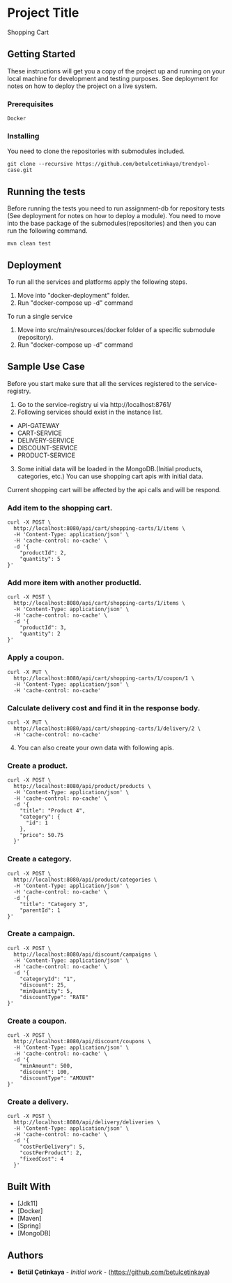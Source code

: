 # Project Title

Shopping Cart

## Getting Started

These instructions will get you a copy of the project up and running on your local machine for development and testing purposes. See deployment for notes on how to deploy the project on a live system.

### Prerequisites

```
Docker
```

### Installing
You need to clone the repositories with submodules included.

```
git clone --recursive https://github.com/betulcetinkaya/trendyol-case.git
```

## Running the tests
Before running the tests you need to run assignment-db for repository tests (See deployment for notes on how to deploy a module). You need to move into the base package of the submodules(repositories) and then you can run the following command.

```
mvn clean test
```

## Deployment

To run all the services and platforms apply the following steps.

1. Move into "docker-deployment" folder.
2. Run "docker-compose up -d" command

To run a single service
1. Move into src/main/resources/docker folder of a specific submodule (repository).
2. Run "docker-compose up -d" command

## Sample Use Case

Before you start make sure that all the services registered to the service-registry.
1. Go to the service-registry ui via http://localhost:8761/
2. Following services should exist in the instance list. 
* API-GATEWAY	
* CART-SERVICE
* DELIVERY-SERVICE
* DISCOUNT-SERVICE
* PRODUCT-SERVICE
3. Some initial data will be loaded in the MongoDB.(Initial products, categories, etc.) You can use shopping cart apis with initial data.
 
 Current shopping cart will be affected by the api calls and will be respond. 

### Add item to the shopping cart.
```
curl -X POST \
  http://localhost:8080/api/cart/shopping-carts/1/items \
  -H 'Content-Type: application/json' \
  -H 'cache-control: no-cache' \
  -d '{
	"productId": 2,
	"quantity": 5
}'
```

### Add more item with another productId.
```
curl -X POST \
  http://localhost:8080/api/cart/shopping-carts/1/items \
  -H 'Content-Type: application/json' \
  -H 'cache-control: no-cache' \
  -d '{
	"productId": 3,
	"quantity": 2
}'
```
### Apply a coupon.
```
curl -X PUT \
  http://localhost:8080/api/cart/shopping-carts/1/coupon/1 \
  -H 'Content-Type: application/json' \
  -H 'cache-control: no-cache'
```
### Calculate delivery cost and find it in the response body.
```
curl -X PUT \
  http://localhost:8080/api/cart/shopping-carts/1/delivery/2 \
  -H 'cache-control: no-cache'
```  
4. You can also create your own data with following apis.

### Create a product.
```
curl -X POST \
  http://localhost:8080/api/product/products \
  -H 'Content-Type: application/json' \
  -H 'cache-control: no-cache' \
  -d '{
    "title": "Product 4",
    "category": {
      "id": 1
    },
    "price": 50.75
  }'
```  
### Create a category.
```
curl -X POST \
  http://localhost:8080/api/product/categories \
  -H 'Content-Type: application/json' \
  -H 'cache-control: no-cache' \
  -d '{
    "title": "Category 3",
    "parentId": 1
}'
```
### Create a campaign.
```
curl -X POST \
  http://localhost:8080/api/discount/campaigns \
  -H 'Content-Type: application/json' \
  -H 'cache-control: no-cache' \
  -d '{
    "categoryId": "1",
    "discount": 25,
    "minQuantity": 5,
    "discountType": "RATE"
}'
```
### Create a coupon.
```
curl -X POST \
  http://localhost:8080/api/discount/coupons \
  -H 'Content-Type: application/json' \
  -H 'cache-control: no-cache' \
  -d '{
    "minAmount": 500,
    "discount": 100,
    "discountType": "AMOUNT"
}'
```
### Create a delivery.
```
curl -X POST \
  http://localhost:8080/api/delivery/deliveries \
  -H 'Content-Type: application/json' \
  -H 'cache-control: no-cache' \
  -d '{
    "costPerDelivery": 5,
    "costPerProduct": 2,
    "fixedCost": 4
  }'
```

## Built With

* [Jdk11]
* [Docker]
* [Maven]
* [Spring]
* [MongoDB]

## Authors

* **Betül Çetinkaya** - *Initial work* - (https://github.com/betulcetinkaya)

